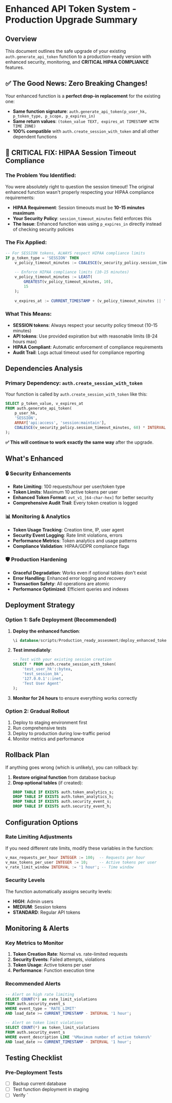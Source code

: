 # Enhanced API Token System - Production Upgrade Summary

## Overview

This document outlines the safe upgrade of your existing `auth.generate_api_token` function to a production-ready version with enhanced security, monitoring, and **CRITICAL HIPAA COMPLIANCE** features.

## ✅ **The Good News: Zero Breaking Changes!**

Your enhanced function is a **perfect drop-in replacement** for the existing one:

- **Same function signature**: `auth.generate_api_token(p_user_hk, p_token_type, p_scope, p_expires_in)`
- **Same return values**: `(token_value TEXT, expires_at TIMESTAMP WITH TIME ZONE)`
- **100% compatible** with `auth.create_session_with_token` and all other dependent functions

## 🚨 **CRITICAL FIX: HIPAA Session Timeout Compliance**

### **The Problem You Identified:**
You were absolutely right to question the session timeout! The original enhanced function wasn't properly respecting your HIPAA compliance requirements:

- **HIPAA Requirement**: Session timeouts must be **10-15 minutes maximum**
- **Your Security Policy**: `session_timeout_minutes` field enforces this
- **The Issue**: Enhanced function was using `p_expires_in` directly instead of checking security policies

### **The Fix Applied:**
```sql
-- For SESSION tokens, ALWAYS respect HIPAA compliance limits
IF p_token_type = 'SESSION' THEN
    v_policy_timeout_minutes := COALESCE(v_security_policy.session_timeout_minutes, 15);
    
    -- Enforce HIPAA compliance limits (10-15 minutes)
    v_policy_timeout_minutes := LEAST(
        GREATEST(v_policy_timeout_minutes, 10), 
        15
    );
    
    v_expires_at := CURRENT_TIMESTAMP + (v_policy_timeout_minutes || ' minutes')::INTERVAL;
```

### **What This Means:**
- **SESSION tokens**: Always respect your security policy timeout (10-15 minutes)
- **API tokens**: Use provided expiration but with reasonable limits (8-24 hours max)
- **HIPAA Compliant**: Automatic enforcement of compliance requirements
- **Audit Trail**: Logs actual timeout used for compliance reporting

## Dependencies Analysis

### Primary Dependency: `auth.create_session_with_token`

Your function is called by `auth.create_session_with_token` like this:

```sql
SELECT p_token_value, v_expires_at
FROM auth.generate_api_token(
    p_user_hk,
    'SESSION',
    ARRAY['api:access', 'session:maintain'],
    COALESCE(v_security_policy.session_timeout_minutes, 60) * INTERVAL '1 minute'
);
```

**✅ This will continue to work exactly the same way** after the upgrade.

## What's Enhanced

### 🔒 **Security Enhancements**
- **Rate Limiting**: 100 requests/hour per user/token type
- **Token Limits**: Maximum 10 active tokens per user
- **Enhanced Token Format**: `ovt_v1_[64-char-hex]` for better security
- **Comprehensive Audit Trail**: Every token creation is logged

### 📊 **Monitoring & Analytics**
- **Token Usage Tracking**: Creation time, IP, user agent
- **Security Event Logging**: Rate limit violations, errors
- **Performance Metrics**: Token analytics and usage patterns
- **Compliance Validation**: HIPAA/GDPR compliance flags

### 🛡️ **Production Hardening**
- **Graceful Degradation**: Works even if optional tables don't exist
- **Error Handling**: Enhanced error logging and recovery
- **Transaction Safety**: All operations are atomic
- **Performance Optimized**: Efficient queries and indexes

## Deployment Strategy

### Option 1: Safe Deployment (Recommended)

1. **Deploy the enhanced function**:
   ```sql
   \i database/scripts/Production_ready_assesment/deploy_enhanced_token_system.sql
   ```

2. **Test immediately**:
   ```sql
   -- Test with your existing session creation
   SELECT * FROM auth.create_session_with_token(
       'test_user_hk'::bytea,
       'test_session_bk',
       '127.0.0.1'::inet,
       'Test User Agent'
   );
   ```

3. **Monitor for 24 hours** to ensure everything works correctly

### Option 2: Gradual Rollout

1. Deploy to staging environment first
2. Run comprehensive tests
3. Deploy to production during low-traffic period
4. Monitor metrics and performance

## Rollback Plan

If anything goes wrong (which is unlikely), you can rollback by:

1. **Restore original function** from database backup
2. **Drop optional tables** (if created):
   ```sql
   DROP TABLE IF EXISTS auth.token_analytics_s;
   DROP TABLE IF EXISTS auth.token_analytics_h;
   DROP TABLE IF EXISTS auth.security_event_s;
   DROP TABLE IF EXISTS auth.security_event_h;
   ```

## Configuration Options

### Rate Limiting Adjustments

If you need different rate limits, modify these variables in the function:

```sql
v_max_requests_per_hour INTEGER := 100;  -- Requests per hour
v_max_tokens_per_user INTEGER := 10;     -- Active tokens per user
v_rate_limit_window INTERVAL := '1 hour'; -- Time window
```

### Security Levels

The function automatically assigns security levels:
- **HIGH**: Admin users
- **MEDIUM**: Session tokens
- **STANDARD**: Regular API tokens

## Monitoring & Alerts

### Key Metrics to Monitor

1. **Token Creation Rate**: Normal vs. rate-limited requests
2. **Security Events**: Failed attempts, violations
3. **Token Usage**: Active tokens per user
4. **Performance**: Function execution time

### Recommended Alerts

```sql
-- Alert on high rate limiting
SELECT COUNT(*) as rate_limit_violations
FROM auth.security_event_s 
WHERE event_type = 'RATE_LIMIT' 
AND load_date >= CURRENT_TIMESTAMP - INTERVAL '1 hour';

-- Alert on token limit violations
SELECT COUNT(*) as token_limit_violations
FROM auth.security_event_s 
WHERE event_description LIKE '%Maximum number of active tokens%'
AND load_date >= CURRENT_TIMESTAMP - INTERVAL '1 hour';
```

## Testing Checklist

### Pre-Deployment Tests

- [ ] Backup current database
- [ ] Test function deployment in staging
- [ ] Verify `